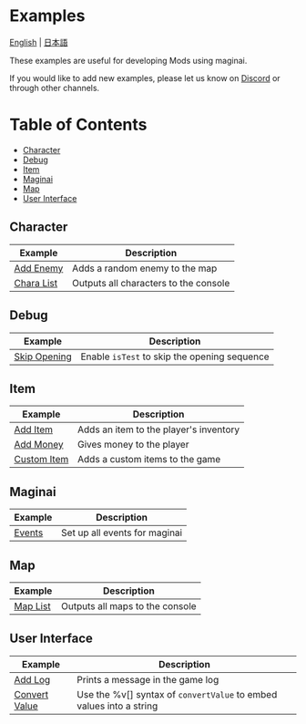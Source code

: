 # Examples
[English](./README_en.md) | [日本語](./README.md)

These examples are useful for developing Mods using maginai.

If you would like to add new examples, please let us know on [Discord](https://discord.gg/Z7n5EPxQ) or through other channels.

# Table of Contents
- [Character](#character)
- [Debug](#debug)
- [Item](#item)
- [Maginai](#maginai)
- [Map](#map)
- [User Interface](#user-interface)

## Character
| Example | Description |
| --- | --- |
| [Add Enemy](./character/example-add-enemy/init.js) | Adds a random enemy to the map |
| [Chara List](./character/example-chara-list/init.js) | Outputs all characters to the console |

## Debug

| Example | Description |
| --- | --- |
| [Skip Opening](./debug/example-skip-opening/init.js) | Enable `isTest` to skip the opening sequence |

## Item
| Example | Description |
| --- | --- |
| [Add Item](./item/example-add-item/init.js) | Adds an item to the player's inventory |
| [Add Money](./item/example-add-money/init.js) | Gives money to the player |
| [Custom Item](./item/example-custom-item/init.js) | Adds a custom items to the game |

## Maginai
| Example | Description |
| --- | --- |
| [Events](./maginai/example-events/init.js) | Set up all events for maginai |

## Map
| Example | Description |
| --- | --- |
| [Map List](./map/example-map-list/init.js) | Outputs all maps to the console |

## User Interface
| Example | Description |
| --- | --- |
| [Add Log](./user-interface/example-add-log/init.js) | Prints a message in the game log |
| [Convert Value](./user-interface/example-convert-value/init.js) | Use the %v[] syntax of `convertValue` to embed values into a string |